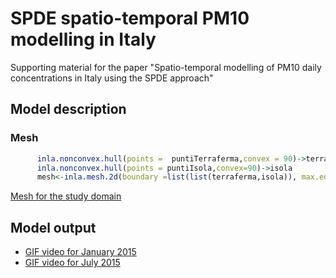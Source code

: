 # SPDE spatio-temporal PM10 modelling  in Italy

Supporting material for the paper "Spatio-temporal modelling of PM10 daily concentrations in Italy using the SPDE approach"


## Model description

### Mesh

```r
      inla.nonconvex.hull(points =  puntiTerraferma,convex = 90)->terraferma
      inla.nonconvex.hull(points = puntiIsola,convex=90)->isola 
      mesh<-inla.mesh.2d(boundary =list(list(terraferma,isola)), max.edge = c(30,150),cutoff=5,offset=c(10),min.angle = 25)
```

[Mesh for the study domain](./docs/mesh.md)

## Model output

* [GIF video for January 2015](./docs/video_january2015.md)
* [GIF video for July 2015](./docs/video_july2015.md)
